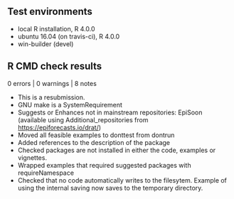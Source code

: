 ## Test environments
* local R installation, R 4.0.0
* ubuntu 16.04 (on travis-ci), R 4.0.0
* win-builder (devel)

## R CMD check results

0 errors | 0 warnings | 8 notes

* This is a resubmission.
* GNU make is a SystemRequirement
* Suggests or Enhances not in mainstream repositories: EpiSoon (available using Additional_repositories from https://epiforecasts.io/drat/)
* Moved all feasible examples to donttest from dontrun
* Added references to the description of the package
* Checked packages are not installed in either the code, examples or vignettes.
* Wrapped examples that required suggested packages with requireNamespace
* Checked that no code automatically writes to the filesytem. Example of using the internal saving now saves to the temporary directory.
